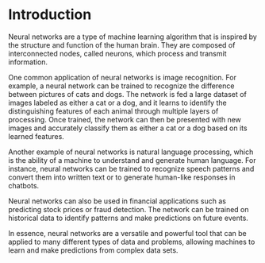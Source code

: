 # Introduction
Neural networks are a type of machine learning algorithm that is inspired by the structure and function of the human brain. They are composed of interconnected nodes, called neurons, which process and transmit information.

One common application of neural networks is image recognition. For example, a neural network can be trained to recognize the difference between pictures of cats and dogs. The network is fed a large dataset of images labeled as either a cat or a dog, and it learns to identify the distinguishing features of each animal through multiple layers of processing. Once trained, the network can then be presented with new images and accurately classify them as either a cat or a dog based on its learned features.

Another example of neural networks is natural language processing, which is the ability of a machine to understand and generate human language. For instance, neural networks can be trained to recognize speech patterns and convert them into written text or to generate human-like responses in chatbots.

Neural networks can also be used in financial applications such as predicting stock prices or fraud detection. The network can be trained on historical data to identify patterns and make predictions on future events.

In essence, neural networks are a versatile and powerful tool that can be applied to many different types of data and problems, allowing machines to learn and make predictions from complex data sets.
